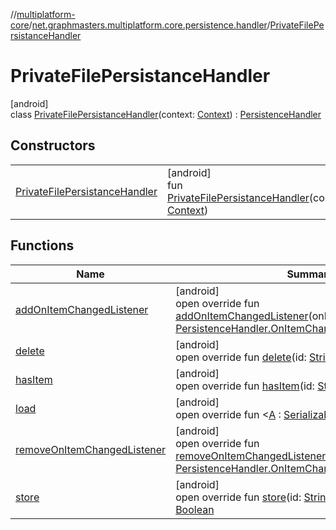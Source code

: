 //[multiplatform-core](../../../index.md)/[net.graphmasters.multiplatform.core.persistence.handler](../index.md)/[PrivateFilePersistanceHandler](index.md)

# PrivateFilePersistanceHandler

[android]\
class [PrivateFilePersistanceHandler](index.md)(context: [Context](https://developer.android.com/reference/kotlin/android/content/Context.html)) : [PersistenceHandler](../../net.graphmasters.multiplatform.core.persistence/-persistence-handler/index.md)

## Constructors

| | |
|---|---|
| [PrivateFilePersistanceHandler](-private-file-persistance-handler.md) | [android]<br>fun [PrivateFilePersistanceHandler](-private-file-persistance-handler.md)(context: [Context](https://developer.android.com/reference/kotlin/android/content/Context.html)) |

## Functions

| Name | Summary |
|---|---|
| [addOnItemChangedListener](add-on-item-changed-listener.md) | [android]<br>open override fun [addOnItemChangedListener](add-on-item-changed-listener.md)(onItemChangedListener: [PersistenceHandler.OnItemChangedListener](../../net.graphmasters.multiplatform.core.persistence/-persistence-handler/-on-item-changed-listener/index.md)) |
| [delete](delete.md) | [android]<br>open override fun [delete](delete.md)(id: [String](https://kotlinlang.org/api/latest/jvm/stdlib/kotlin/-string/index.html)) |
| [hasItem](has-item.md) | [android]<br>open override fun [hasItem](has-item.md)(id: [String](https://kotlinlang.org/api/latest/jvm/stdlib/kotlin/-string/index.html)): [Boolean](https://kotlinlang.org/api/latest/jvm/stdlib/kotlin/-boolean/index.html) |
| [load](load.md) | [android]<br>open override fun &lt;[A](load.md) : [Serializable](https://developer.android.com/reference/kotlin/java/io/Serializable.html)&gt; [load](load.md)(id: [String](https://kotlinlang.org/api/latest/jvm/stdlib/kotlin/-string/index.html)): [A](load.md)? |
| [removeOnItemChangedListener](remove-on-item-changed-listener.md) | [android]<br>open override fun [removeOnItemChangedListener](remove-on-item-changed-listener.md)(onItemChangedListener: [PersistenceHandler.OnItemChangedListener](../../net.graphmasters.multiplatform.core.persistence/-persistence-handler/-on-item-changed-listener/index.md)) |
| [store](store.md) | [android]<br>open override fun [store](store.md)(id: [String](https://kotlinlang.org/api/latest/jvm/stdlib/kotlin/-string/index.html), item: [Serializable](https://developer.android.com/reference/kotlin/java/io/Serializable.html)): [Boolean](https://kotlinlang.org/api/latest/jvm/stdlib/kotlin/-boolean/index.html) |
